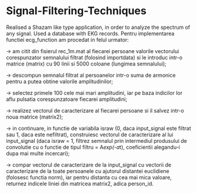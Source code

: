 # Signal-Filtering-Techniques
Realised a Shazam like type application, in order to analyze the spectrum of any signal. Used a database with EKG records.
Pentru implementarea functiei ecg_function am procedat in felul urmator:
	
-> am citit din fisierul rec_1m.mat al fiecarei persoane valorile vectorului
corespunzator semnalului filtrat (folosind importdata) si le introduc intr-o
matrice (matrix) cu 90 linii si 5000 coloane (lungimea semnalului);

-> descompun semnalul filtrat al persoanelor intr-o suma de armonice pentru
a putea obtine valorile amplitudinilor;

-> selectez primele 100 cele mai mari amplitudini, iar pe baza indicilor lor 
aflu pulsatia corespunzatoare fiecarei amplitudini;

-> realizez vectorul de caracterizare al fiecarei persoane si il salvez
intr-o noua matrice (matrix2);

-> in continuare, in functie de variabila israw (0, daca input_signal este 
filtrat sau 1, daca este nefiltrat), construiesc vectorul de caracterizare al
lui input_signal (daca israw = 1, filtrez semnalul prin intermediul produsului
de convolutie cu o functie de tipul filtru = A*exp(-a*t), coeficientii 
alegandu-i dupa mai multe incercari);

-> compar vectorul de caracterizare de la input_signal cu vectorii de 
caracterizare de la toate persoanele cu ajutorul distantei euclidiene 
(folosesc functia norm), iar pentru distanta cu cea mai mica valoare, 
returnez indicele liniei din matricea matrix2, adica person_id.

